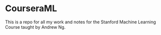# CourseraML
This is a repo for all my work and notes for the Stanford Machine Learning Course taught by Andrew Ng.
